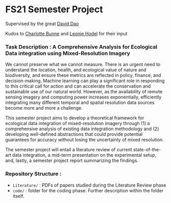 # FS21 Semester Project
Supervised by the great [David Dao](https://daviddao.org/#)

Kudos to [Charlotte Bunne](https://www.bunne.ch/) and [Leonie Hodel](https://epl.ethz.ch/people/person-detail.MTg4NzE3.TGlzdC8zNDQwLDEwMTA3MDI4Mg==.html) for their input

### Task Description : A Comprehensive Analysis for Ecological Data integration using Mixed-Resolution Imagery
We cannot preserve what we cannot measure. There is an urgent need to understand the location, health, and ecological value of nature and biodiversity, and ensure these metrics are reflected in policy, finance, and decision-making. Machine learning can play a significant role in responding to this critical call for action and can accelerate the conservation and sustainable use of our natural world. However, as the availability of remote sensing imagery and computing power increases exponentially, efficiently integrating many different temporal and spatial resolution data sources become more and more a challenge.

This semester project aims to develop a theoretical framework for ecological data integration of mixed-resolution imagery through (1) a comprehensive analysis of existing data integration methodology and (2) developing well-defined abstractions that could provide potential guarantees for accuracy without losing the uncertainty of mixed resolution.

The semester project will entail a literature review of current state-of-the-art data integration, a mid-term presentation on the experimental setup, and, lastly, a semester project report summarizing the findings.

### Repository Structure : 
- `Literature/` : PDFs of papers studied during the Literature Review phase
- `code/` : folder for the coding phase. Further description within the folder itself.
